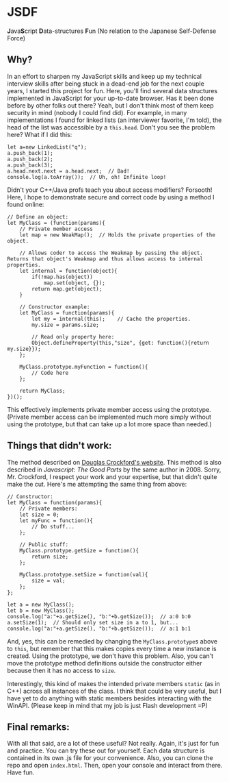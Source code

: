# JSDF
**J**ava**S**cript **D**ata-structures **F**un (No relation to the Japanese Self-Defense Force)

## Why?
In an effort to sharpen my JavaScript skills and keep up my technical interview skills after being stuck in a dead-end job for the next couple years, I started this project for fun. Here, you'll find several data structures implemented in JavaScript for your up-to-date browser. Has it been done before by other folks out there? Yeah, but I don't think most of them keep security in mind (nobody I could find did). For example, in many implementations I found for linked lists (an interviewer favorite, I'm told), the head of the list was accessible by a `this.head`. Don't you see the problem here? What if I did this:

```
let a=new LinkedList("q");
a.push_back(1);
a.push_back(2);
a.push_back(3);
a.head.next.next = a.head.next;  // Bad!
console.log(a.toArray());  // Uh, oh! Infinite loop!
```

Didn't your C++/Java profs teach you about access modifiers? Forsooth! Here, I hope to demonstrate secure and correct code by using a method I found online:

```
// Define an object:
let MyClass = (function(params){
    // Private member access
    let map = new WeakMap();  // Holds the private properties of the object.

    // Allows coder to access the Weakmap by passing the object. Returns that object's Weakmap and thus allows access to internal properties.
    let internal = function(object){
        if(!map.has(object))
            map.set(object, {});
        return map.get(object);
    }
    
    // Constructor example:
    let MyClass = function(params){
        let my = internal(this);    // Cache the properties.
        my.size = params.size;
        
        // Read only property here:
        Object.defineProperty(this,"size", {get: function(){return my.size}});
    };
    
    MyClass.prototype.myFunction = function(){
        // Code here
    };
    
    return MyClass;
})();
```

This effectively implements private member access using the prototype. (Private member access can be implemented much more simply without using the prototype, but that can take up a lot more space than needed.)

Things that didn't work:
------------------------
The method described on [Douglas Crockford's website](http://javascript.crockford.com/private.html). This method is also described in *Javascript: The Good Parts* by the same author in 2008. Sorry, Mr. Crockford, I respect your work and your expertise, but that didn't quite make the cut. Here's me attempting the same thing from above:
```
// Constructor:
let MyClass = function(params){
    // Private members:
    let size = 0;
    let myFunc = function(){
        // Do stuff...
    };
    
    // Public stuff:
    MyClass.prototype.getSize = function(){
        return size;
    };
    
    MyClass.prototype.setSize = function(val){
        size = val;
    };
};

let a = new MyClass();
let b = new MyClass();
console.log("a:"+a.getSize(), "b:"+b.getSize());  // a:0 b:0
a.setSize(1);  // Should only set size in a to 1, but...
console.log("a:"+a.getSize(), "b:"+b.getSize());  // a:1 b:1
```

And, yes, this can be remedied by changing the `MyClass.prototype`s above to `this`, but remember that this makes copies every time a new instance is created. Using the prototype, we don't have this problem. Also, you can't move the prototype method definitions outside the constructor either because then it has no access to `size`.

Interestingly, this kind of makes the intended private members `static` (as in C++) across all instances of the class. I think that could be very useful, but I have yet to do anything with static members besides interacting with the WinAPI. (Please keep in mind that my job is just Flash development =P)

Final remarks:
--------------
With all that said, are a lot of these useful? Not really. Again, it's just for fun and practice. You can try these out for yourself. Each data structure is contained in its own .js file for your convenience. Also, you can clone the repo and open `index.html`. Then, open your console and interact from there. Have fun.
